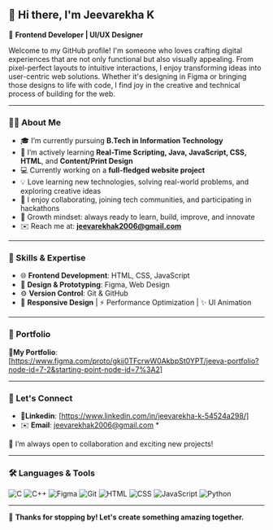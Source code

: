 ## 👋 Hi there, I'm Jeevarekha K

🎨 **Frontend Developer | UI/UX Designer**

Welcome to my GitHub profile! I'm someone who loves crafting digital experiences that are not only functional but also visually appealing. From pixel-perfect layouts to intuitive interactions, I enjoy transforming ideas into user-centric web solutions. Whether it's designing in Figma or bringing those designs to life with code, I find joy in the creative and technical process of building for the web.

---

### 🙋‍♀️ About Me
- 🎓 I’m currently pursuing **B.Tech in Information Technology**
- 🌱 I’m actively learning **Real-Time Scripting, Java, JavaScript, CSS, HTML**, and **Content/Print Design**
- 💻 Currently working on a **full-fledged website project**
- 💡 Love learning new technologies, solving real-world problems, and exploring creative ideas
- 🤝 I enjoy collaborating, joining tech communities, and participating in hackathons
- 🚀 Growth mindset: always ready to learn, build, improve, and innovate
- ✉️ Reach me at: **jeevarekhak2006@gmail.com**

---

### 🚀 Skills & Expertise
- 🌐 **Frontend Development**: HTML, CSS, JavaScript  
- 🎨 **Design & Prototyping**: Figma, Web Design  
- ⚙️ **Version Control**: Git & GitHub  
- 📱 **Responsive Design** | ⚡ Performance Optimization | ✨ UI Animation  

---

### 💼 Portfolio
🔗**My Portfolio**: [https://www.figma.com/proto/gkij0TFcrwW0AkbpSt0YPT/jeeva-portfolio?node-id=7-2&starting-point-node-id=7%3A2]

---

### 🔗 Let's Connect
- 📌**Linkedin**: [https://www.linkedin.com/in/jeevarekha-k-54524a298/]
-  ✉️ **Email**: jeevarekhak2006@gmail.com *

💬 I’m always open to collaboration and exciting new projects!

---

### 🛠️ Languages & Tools
![C](https://img.shields.io/badge/C-00599C?style=for-the-badge&logo=c&logoColor=white)
![C++](https://img.shields.io/badge/C++-00599C?style=for-the-badge&logo=cplusplus&logoColor=white)
![Figma](https://img.shields.io/badge/Figma-F24E1E?style=for-the-badge&logo=figma&logoColor=white)
![Git](https://img.shields.io/badge/Git-F05032?style=for-the-badge&logo=git&logoColor=white)
![HTML](https://img.shields.io/badge/HTML-E34F26?style=for-the-badge&logo=html5&logoColor=white)
![CSS](https://img.shields.io/badge/CSS-1572B6?style=for-the-badge&logo=css3&logoColor=white)
![JavaScript](https://img.shields.io/badge/JavaScript-FFD43B?style=for-the-badge&logo=javascript&logoColor=black)
![Python](https://img.shields.io/badge/Python-3776AB?style=for-the-badge&logo=python&logoColor=white)

---

🌟 **Thanks for stopping by! Let's create something amazing together.**
